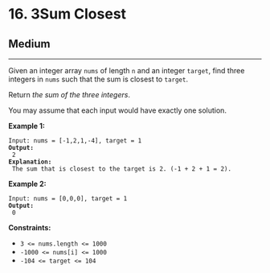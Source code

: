 # 16. 3Sum Closest

## Medium

***

Given an integer array `nums` of length `n` and an integer `target`, find three integers in `nums` such that the sum is closest to `target`.

Return _the sum of the three integers_.

You may assume that each input would have exactly one solution.

&#x20;

**Example 1:**

<pre><code>Input: nums = [-1,2,1,-4], target = 1
<strong>Output:
</strong> 2
<strong>Explanation:
</strong> The sum that is closest to the target is 2. (-1 + 2 + 1 = 2).</code></pre>

**Example 2:**

<pre><code>Input: nums = [0,0,0], target = 1
<strong>Output:
</strong> 0</code></pre>

&#x20;

**Constraints:**

* `3 <= nums.length <= 1000`
* `-1000 <= nums[i] <= 1000`
* `-104 <= target <= 104`
